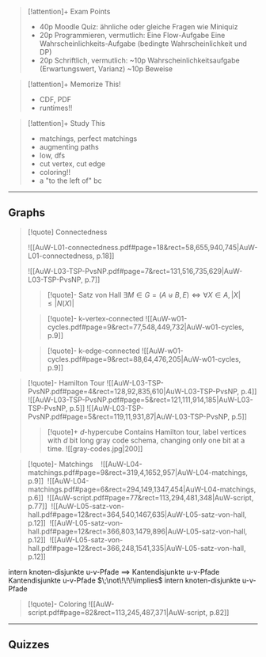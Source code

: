 

> [!attention]+ Exam Points
> - 40p Moodle Quiz: ähnliche oder gleiche Fragen wie Miniquiz
> - 20p Programmieren, vermutlich:
> 	Eine Flow-Aufgabe
> 	Eine Wahrscheinlichkeits-Aufgabe (bedingte Wahrscheinlichkeit und DP)
> - 20p Schriftlich, vermutlich:
> 	~10p Wahrscheinlichkeitsaufgabe (Erwartungswert, Varianz)
> 	~10p Beweise 


> [!attention]+ Memorize This!
> - CDF, PDF
> - runtimes!!


> [!attention]+ Study This
> - matchings, perfect matchings
> - augmenting paths
> - low, dfs
> - cut vertex, cut edge
> - coloring!!
> - a "to the left of" bc
> 

___

## Graphs

>[!quote] Connectedness
>
> ![[AuW-L01-connectedness.pdf#page=18&rect=58,655,940,745|AuW-L01-connectedness, p.18]]
> 
> ![[AuW-L03-TSP-PvsNP.pdf#page=7&rect=131,516,735,629|AuW-L03-TSP-PvsNP, p.7]]
> 
>
> 
>>[!quote]- Satz von Hall
>> $\exists M \in G=(A \uplus B, E) \iff \forall X \in A, |X| \leq |N(X)|$
> 
>>[!quote]- k-vertex-connected
>>![[AuW-w01-cycles.pdf#page=9&rect=77,548,449,732|AuW-w01-cycles, p.9]]
>
>>[!quote]- k-edge-connected
>>![[AuW-w01-cycles.pdf#page=9&rect=88,64,476,205|AuW-w01-cycles, p.9]]
>




>[!quote]- Hamilton Tour
> ![[AuW-L03-TSP-PvsNP.pdf#page=4&rect=128,92,835,610|AuW-L03-TSP-PvsNP, p.4]]
> ![[AuW-L03-TSP-PvsNP.pdf#page=5&rect=121,111,914,185|AuW-L03-TSP-PvsNP, p.5]]
> ![[AuW-L03-TSP-PvsNP.pdf#page=5&rect=119,11,931,87|AuW-L03-TSP-PvsNP, p.5]]
>>[!quote]+ $d$-hypercube
>> Contains Hamilton tour, label vertices with $d$ bit long gray code schema, changing only one bit at a time.
>> ![[gray-codes.jpg|200]]
>> 
>
>


>[!quote]- Matchings
> 
> ![[AuW-L04-matchings.pdf#page=9&rect=319,4,1652,957|AuW-L04-matchings, p.9]]
> ![[AuW-L04-matchings.pdf#page=6&rect=294,149,1347,454|AuW-L04-matchings, p.6]]
> ![[AuW-script.pdf#page=77&rect=113,294,481,348|AuW-script, p.77]]
> ![[AuW-L05-satz-von-hall.pdf#page=12&rect=364,540,1467,635|AuW-L05-satz-von-hall, p.12]]
> ![[AuW-L05-satz-von-hall.pdf#page=12&rect=366,803,1479,896|AuW-L05-satz-von-hall, p.12]]
> ![[AuW-L05-satz-von-hall.pdf#page=12&rect=366,248,1541,335|AuW-L05-satz-von-hall, p.12]]
> 



intern knoten-disjunkte u-v-Pfade $\implies$ Kantendisjunkte u-v-Pfade
Kantendisjunkte u-v-Pfade $\;\not\!\!\!\implies$ intern knoten-disjunkte u-v-Pfade


>[!quote]- Coloring
> ![[AuW-script.pdf#page=82&rect=113,245,487,371|AuW-script, p.82]]
> 
> 
> 


___

## Quizzes

